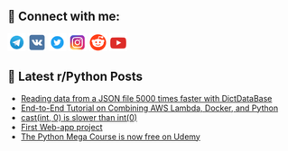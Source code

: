 ## 🔎 Connect with me:
[<img src="https://github.com/bullbesh/bullbesh/blob/main/images/Telegram.png" width="32" height="32" />](https://t.me/bullbesh)
[<img src="https://github.com/bullbesh/bullbesh/blob/main/images/VK.png" width="32" height="32" />](https://vk.com/bullbesh)
[<img src="https://github.com/bullbesh/bullbesh/blob/main/images/Twitter.png" width="32" height="32" />](https://twitter.com/bullbesh1)
[<img src="https://github.com/bullbesh/bullbesh/blob/main/images/Instagram.png" width="32" height="32" />](https://www.instagram.com/bullbesh)
[<img src="https://github.com/bullbesh/bullbesh/blob/main/images/Reddit.png" width="32" height="32" />](https://www.reddit.com/user/bullbesh)
[<img src="https://github.com/bullbesh/bullbesh/blob/main/images/YouTube.png" width="32" height="32" />](https://www.youtube.com/channel/UCtfjRs6uzgq5mfm8S06WTcg)

## 📕 Latest r/Python Posts
<!-- BLOG-POST-LIST:START -->
- [Reading data from a JSON file 5000 times faster with DictDataBase](https://www.reddit.com/r/Python/comments/yyl1zp/reading_data_from_a_json_file_5000_times_faster/)
- [End-to-End Tutorial on Combining AWS Lambda, Docker, and Python](https://www.reddit.com/r/Python/comments/yyktc5/endtoend_tutorial_on_combining_aws_lambda_docker/)
- [cast&lpar;int, 0&rpar; is slower than int&lpar;0&rpar;](https://www.reddit.com/r/Python/comments/yyjzkc/castint_0_is_slower_than_int0/)
- [First Web-app project](https://www.reddit.com/r/Python/comments/yyj7zz/first_webapp_project/)
- [The Python Mega Course is now free on Udemy](https://www.reddit.com/r/Python/comments/yyi6xv/the_python_mega_course_is_now_free_on_udemy/)
<!-- BLOG-POST-LIST:END -->
